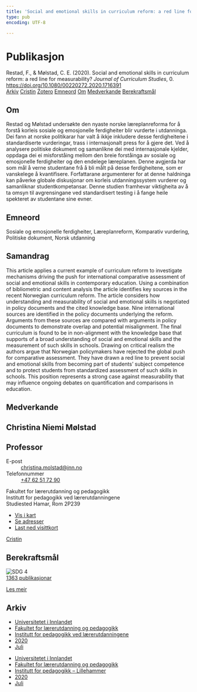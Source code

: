 ```yaml
---
title: 'Social and emotional skills in curriculum reform: a red line for measurability?'
type: pub
encoding: UTF-8

---
```

<h1>Publikasjon</h1>
<article id="csl-bib-container-2IQSZQQ5" class="csl-bib-container">
  <div class="csl-bib-body"> <div class="csl-entry">Restad, F., &#38; Mølstad, C. E. (2020). Social and emotional skills in curriculum reform: a red line for measurability? <i>Journal of Curriculum Studies</i>, 0. <a href="https://doi.org/10.1080/00220272.2020.1716391">https://doi.org/10.1080/00220272.2020.1716391</a></div> </div>
  <div class="csl-bib-buttons">
    <a href="#taxonomy-article-2IQSZQQ5" alt="archive" class="csl-bib-button">Arkiv</a>
    <a href="https://app.cristin.no/results/show.jsf?id=1821110" alt="Cristin" class="csl-bib-button">Cristin</a>
    <a href="http://zotero.org/groups/5881554/items/2IQSZQQ5" alt="Zotero" class="csl-bib-button">Zotero</a>
    <a href="#keywords-article-2IQSZQQ5" alt="keywords" class="csl-bib-button">Emneord</a>
    <a href="#about-article-2IQSZQQ5" alt="about_pub" class="csl-bib-button">Om</a>
    <a href="#contributors-article-2IQSZQQ5" alt="contributors" class="csl-bib-button">Medverkande</a>
    <a href="#sdg-article-2IQSZQQ5" alt="sdg" class="csl-bib-button">Berekraftsmål</a>
  </div>
  <div id="csl-bib-meta-container-2IQSZQQ5"></div>
</article>
<div id="csl-bib-meta-2IQSZQQ5" class="csl-bib-meta">
  <article id="about-article-2IQSZQQ5" class="about_pub-article">
    <h1>Om</h1>
    Restad og Mølstad undersøkte den nyaste norske læreplanreforma for å forstå korleis sosiale og emosjonelle ferdigheiter blir vurderte i utdanninga. Dei fann at norske politikarar har valt å ikkje inkludere desse ferdigheitene i standardiserte vurderingar, trass i internasjonalt press for å gjere det. Ved å analysere politiske dokument og samanlikne dei med internasjonale kjelder, oppdaga dei ei misforståing mellom den breie forståinga av sosiale og emosjonelle ferdigheiter og den endelege læreplanen. Denne avgjerda har som mål å verne studentane frå å bli målt på desse ferdigheitene, som er vanskelege å kvantifisere. Forfattarane argumenterer for at denne haldninga kan påverke globale diskusjonar om korleis utdanningssystem vurderer og samanliknar studentkompetansar. Denne studien framhevar viktigheita av å ta omsyn til avgrensingane ved standardisert testing i å fange heile spekteret av studentane sine evner.
  </article>
  <article id="keywords-article-2IQSZQQ5" class="keywords-article">
    <h1>Emneord</h1>
    Sosiale og emosjonelle ferdigheiter, Læreplanreform, Komparativ vurdering, Politiske dokument, Norsk utdanning
  </article>
  <article id="abstract-article-2IQSZQQ5" class="abstract-article">
    <h1>Samandrag</h1>
    This article applies a current example of curriculum reform to investigate mechanisms driving the push for international comparative assessment of social and emotional skills in contemporary education. Using a combination of bibliometric and content analysis the article identifies key sources in the recent Norwegian curriculum reform. The article considers how understanding and measurability of social and emotional skills is negotiated in policy documents and the cited knowledge base. Nine international sources are identified in the policy documents underlying the reform. Arguments from these sources are compared with arguments in policy documents to demonstrate overlap and potential misalignment. The final curriculum is found to be in non-alignment with the knowledge base that supports of a broad understanding of social and emotional skills and the measurement of such skills in schools. Drawing on critical realism the authors argue that Norwegian policymakers have rejected the global push for comparative assessment. They have drawn a red line to prevent social and emotional skills from becoming part of students’ subject competence and to protect students from standardized assessment of such skills in schools. This position represents a strong case against measurability that may influence ongoing debates on quantification and comparisons in education.
  </article>
  <article id="contributors-article-2IQSZQQ5" class="contributors-article">
    <h1>Medverkande</h1>
    <div class="personas"> <div class="vrtx-hinn-person-card"> <div class="photo"> <i class="lar la-user-circle missing-person"></i> </div> <div class="info"> <hgroup><h1>Christina Niemi Mølstad</h1> <h2>Professor</h2> </hgroup><dl> <dt>E-post</dt> <dd> <a href="mailto:christina.molstad@inn.no">christina.molstad@inn.no</a> </dd> <dt>Telefonnummer</dt> <dd><a href="tel:+4762517290"> +47 62 51 72 90 </a></dd> </dl> <p> Fakultet for lærerutdanning og pedagogikk<br> Institutt for pedagogikk ved lærerutdanningene<br> Studiested Hamar, Rom 2P239 </p> <ul class="vrtx-hinn-links"> <li><a href="https://www.google.com/maps?q=60.796004,11.072099">Vis i kart</a></li> <li><a href="https://www.inn.no/finn-en-ansatt/christina-molstad.html#vrtx-hinn-addresses">Se adresser</a></li> <li><a href="https://www.inn.no/finn-en-ansatt/christina-molstad.html?vrtx=vcf">Last ned visittkort</a></li> </ul> </div> </div> <a href="https://app.cristin.no/persons/show.jsf?id=5325" alt="Cristin URL" class="personas-cristin">Cristin</a> </div>
  </article>
  <article id="sdg-article-2IQSZQQ5" class="sdg-article">
    <h1>Berekraftsmål</h1>
    <div class="sdg-container"><div id="sdg4" class="sdg">
        <img src="{{< params subfolder >}}images/sdg/sdg04_nn.png" class="image" alt="SDG 4">
        <div class="sdg-overlay">
          <a href="{{< params subfolder >}}nn/archive/?sdg=4#archive" class="sdg-publication-count"><span>1363</span> publikasjonar</a>
          <p><a href="https://fn.no/om-fn/fns-baerekraftsmaal/god-utdanning?lang=nno-NO" class="sdg-read-more">Les meir</a></p>
        </div>
      </div></div>
  </article>
  <article id="taxonomy-article-2IQSZQQ5" class="taxonomy-article">
    <h1>Arkiv</h1>
    <ul>
      <li><a href="{{< params subfolder >}}nn/archive/?key=3DCRN523">Universitetet i Innlandet</a></li>
      <li><a href="{{< params subfolder >}}nn/archive/?key=WYNZA47F">Fakultet for lærerutdanning og pedagogikk</a></li>
      <li><a href="{{< params subfolder >}}nn/archive/?key=BKPR6TE7">Institutt for pedagogikk ved lærerutdanningene</a></li>
      <li><a href="{{< params subfolder >}}nn/archive/?key=IWMPJHCA">2020</a></li>
      <li><a href="{{< params subfolder >}}nn/archive/?key=23YBLXKW">Juli</a></li>
    </ul>
    <ul>
      <li><a href="{{< params subfolder >}}nn/archive/?key=3DCRN523">Universitetet i Innlandet</a></li>
      <li><a href="{{< params subfolder >}}nn/archive/?key=WYNZA47F">Fakultet for lærerutdanning og pedagogikk</a></li>
      <li><a href="{{< params subfolder >}}nn/archive/?key=L8MA547R">Institutt for pedagogikk – Lillehammer</a></li>
      <li><a href="{{< params subfolder >}}nn/archive/?key=Z2K3X9AT">2020</a></li>
      <li><a href="{{< params subfolder >}}nn/archive/?key=FQ6IP8QT">Juli</a></li>
    </ul>
  </article>
</div>
